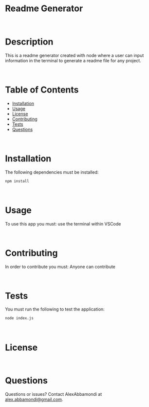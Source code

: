 # Readme Generator

  <br/>
  
  # Description
  This is a readme generator created with node where a user can input information in the terminal to generate a readme file for any project.

  <br/>

  # Table of Contents 
  - [Installation](#installation)
  - [Usage](#usage)
  - [License](#license)
  - [Contributing](#contributing)
  - [Tests](#tests)
  - [Questions](#questions)

  <br/>

  # Installation
  The following dependencies must be installed: 
  ```sh
  npm install
  ```

  <br/>

  # Usage
  To use this app you must: 
  use the terminal within VSCode

  <br/>

  # Contributing
  ​In order to contribute you must: 
  Anyone can contribute

  <br/>

  # Tests
  You must run the following to test the application: 
  ```sh
  node index.js
  ```

  <br/>

  # License
 

  <br/>

  # Questions
   Questions or issues? Contact AlexAbbamondi at alex.abbamondi@gmail.com.
